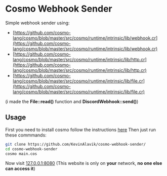 # Cosmo Webhook Sender
Simple webhook sender using:
- [https://github.com/cosmo-lang/cosmo/blob/master/src/cosmo/runtime/intrinsic/lib/webhook.cr](https://github.com/cosmo-lang/cosmo/blob/master/src/cosmo/runtime/intrinsic/lib/webhook.cr)
- [https://github.com/cosmo-lang/cosmo/blob/master/src/cosmo/runtime/intrinsic/lib/http.cr](https://github.com/cosmo-lang/cosmo/blob/master/src/cosmo/runtime/intrinsic/lib/http.cr)
- [https://github.com/cosmo-lang/cosmo/blob/master/src/cosmo/runtime/intrinsic/lib/file.cr](https://github.com/cosmo-lang/cosmo/blob/master/src/cosmo/runtime/intrinsic/lib/file.cr)

(i made the **File::read()** function and **DiscordWebhook::send()**)

## Usage
First you need to install cosmo follow the instructions [here](https://github.com/cosmo-lang/cosmo/tree/master#installation)
Then just run these commmands:
```bash
git clone https://github.com/KevinAlavik/cosmo-webhook-sender/
cd cosmo-webhook-sender
cosmo main.cos
```
Now visit [127.0.0.1:8080](http://127.0.0.1:8080) (This website is only on **your** network, **no one else can access it**)
